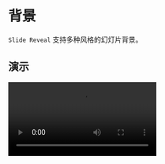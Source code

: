 # 背景

`Slide Reveal` 支持多种风格的幻灯片背景。

## 演示

<video controls="controls" src="/assets/screencast/background.mp4" />

